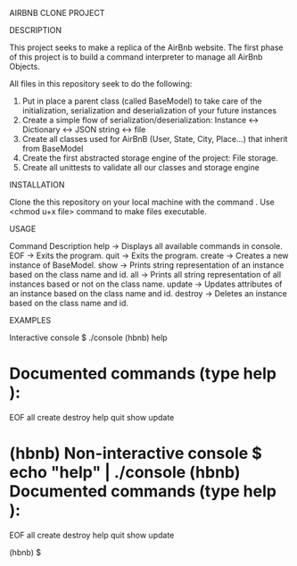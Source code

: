 AIRBNB CLONE PROJECT

DESCRIPTION

This project seeks to make a replica of the AirBnb website. The first phase of this project is to build a command interpreter to manage all AirBnb Objects.

All files in this repository seek to do the following:

1. Put in place a parent class (called BaseModel) to take care of the initialization, serialization and deserialization of your future instances
2. Create a simple flow of serialization/deserialization: Instance <-> Dictionary <-> JSON string <-> file
3. Create all classes used for AirBnB (User, State, City, Place…) that inherit from BaseModel
4. Create the first abstracted storage engine of the project: File storage.
5. Create all unittests to validate all our classes and storage engine


INSTALLATION

Clone the this repository on your local machine with the command <git clone url_of_repo>. Use <chmod u+x file> command to make files executable.

USAGE

Command	   Description
help	-> Displays all available commands in console.
EOF	-> Exits the program.
quit	-> Exits the program.
create	-> Creates a new instance of BaseModel.
show	-> Prints string representation of an instance based on the class name and id.
all	-> Prints all string representation of all instances based or not on the class name.
update	-> Updates attributes of an instance based on the class name and id.
destroy	-> Deletes an instance based on the class name and id.



EXAMPLES

Interactive console
$ ./console
(hbnb) help

Documented commands (type help <topic>):
========================================
EOF  all  create  destroy  help  quit  show  update

(hbnb)
Non-interactive console
$ echo "help" | ./console
(hbnb)
Documented commands (type help <topic>):
========================================
EOF  all  create  destroy  help  quit  show  update

(hbnb) $
